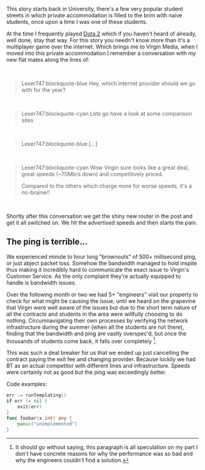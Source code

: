This story starts back in University, there's a few very popular student streets in which private
accommodation is filled to the brim with naive students, once upon a time I was one of these students.

At the time I frequently played [Dota 2](https://www.dota2.com/home) which if you haven't heard of already,
well done, stay that way. For this story you needn't know more than it's a multiplayer game over the internet.
Which brings me to Virgin Media, when I moved into this private accommodation I remember a conversation with
my new flat mates along the lines of:

<br>

> Lexer747:blockquote-blue
> Hey, which internet provider should we go with for the year?

<br>

> Lexer747:blockquote-cyan
> Lets go have a look at some comparison sites

<br>

> Lexer747:blockquote-blue
> [...]

<br>

> Lexer747:blockquote-cyan
> Wow Virgin sure looks like a great deal, great speeds (~70Mb/s down) and competitively priced.
>
> Compared to the others which charge more for worse speeds, it's a no-brainer!

<br>

Shortly after this conversation we get the shiny new router in the post and get it all switched on. We hit the
advertised speeds and then starts the pain.

## The ping is **terrible**...

We experienced minute to hour long "brownouts" of 500+ millisecond ping, or just abject packet loss. Somehow
the bandwidth managed to hold inspite thus making it incredibly hard to communicate the exact issue to
Virgin's Customer Service. As the only complaint they're actually equipped to handle is bandwidth issues.

Over the following month or two we had 5+ "engineers" visit our property to check for what might be causing
the issue, until we heard on the grapevine that Virgin were well aware of the issues but due to the short term
nature of all the contracts and students in the area were willfully choosing to do nothing. Circumnavigating
their own processes by verifying the network infrastructure during the summer (when all the students are not
there), finding that the bandwidth and ping are vastly overspec'd, but once the thousands of students come
back, it falls over completely [^1].

This was such a deal breaker for us that we ended up just cancelling the contract paying the exit fee and
changing provider. Because luckily we had BT as an actual competitor with different lines and infrastructure.
Speeds were certainly not as good but the ping was exceedingly better.

Code examples:

```go
err := runTemplating()
if err != nil {
	exit(err)
}
func foobar(x int) any {
	panic("unimplemented")
}
```

[^1]: It should go without saying, this paragraph is all speculation on my part I don't have concrete reasons
    for why the performance was so bad and why the engineers couldn't find a solution.